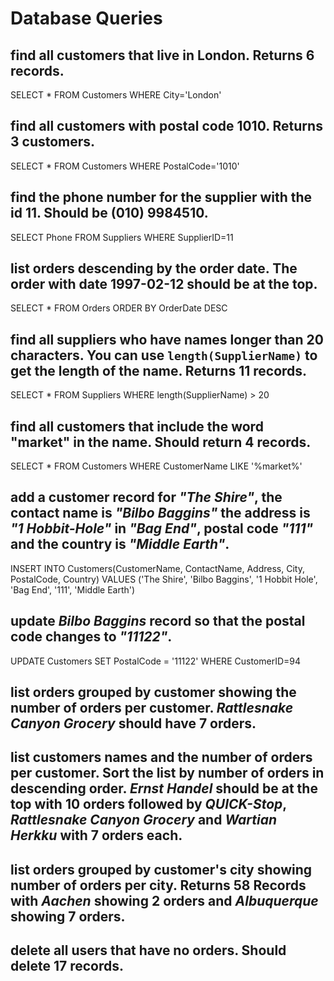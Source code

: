 # Database Queries

## find all customers that live in London. Returns 6 records.
SELECT * FROM Customers WHERE City='London'
## find all customers with postal code 1010. Returns 3 customers.
SELECT * FROM Customers WHERE PostalCode='1010'
## find the phone number for the supplier with the id 11. Should be (010) 9984510.
SELECT Phone FROM Suppliers WHERE SupplierID=11
## list orders descending by the order date. The order with date 1997-02-12 should be at the top.
SELECT * FROM Orders ORDER BY OrderDate DESC
## find all suppliers who have names longer than 20 characters. You can use `length(SupplierName)` to get the length of the name. Returns 11 records.
SELECT * FROM Suppliers WHERE length(SupplierName) > 20
## find all customers that include the word "market" in the name. Should return 4 records.
SELECT * FROM Customers WHERE CustomerName LIKE '%market%'
## add a customer record for _"The Shire"_, the contact name is _"Bilbo Baggins"_ the address is _"1 Hobbit-Hole"_ in _"Bag End"_, postal code _"111"_ and the country is _"Middle Earth"_.
INSERT INTO Customers(CustomerName, ContactName, Address, City, PostalCode, Country) VALUES ('The Shire', 'Bilbo Baggins', '1 Hobbit Hole', 'Bag End', '111', 'Middle Earth')
## update _Bilbo Baggins_ record so that the postal code changes to _"11122"_.
UPDATE Customers SET PostalCode = '11122' WHERE CustomerID=94
## list orders grouped by customer showing the number of orders per customer. _Rattlesnake Canyon Grocery_ should have 7 orders.

## list customers names and the number of orders per customer. Sort the list by number of orders in descending order. _Ernst Handel_ should be at the top with 10 orders followed by _QUICK-Stop_, _Rattlesnake Canyon Grocery_ and _Wartian Herkku_ with 7 orders each.

## list orders grouped by customer's city showing number of orders per city. Returns 58 Records with _Aachen_ showing 2 orders and _Albuquerque_ showing 7 orders.

## delete all users that have no orders. Should delete 17 records.
